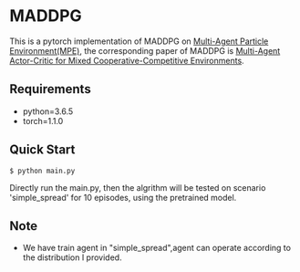 # MADDPG

This is a pytorch implementation of MADDPG on [Multi-Agent Particle Environment(MPE)](https://github.com/openai/multiagent-particle-envs), the corresponding paper of MADDPG is [Multi-Agent Actor-Critic for Mixed Cooperative-Competitive Environments](https://arxiv.org/abs/1706.02275).

## Requirements

- python=3.6.5
- torch=1.1.0

## Quick Start

```shell
$ python main.py
```

Directly run the main.py, then the algrithm will be tested on scenario 'simple_spread' for 10 episodes, using the pretrained model.

## Note

+ We have train agent in "simple_spread",agent can operate according to the distribution I provided.

